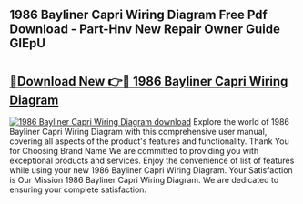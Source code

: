 ## 1986 Bayliner Capri Wiring Diagram Free Pdf Download - Part-Hnv New Repair Owner Guide GIEpU

# <h2><a href="http://dfkmfuf.blite.top/?on=1986+Bayliner+Capri+Wiring+Diagram">🔗Download New 👉🔴 1986 Bayliner Capri Wiring Diagram</a></h2>

[![1986 Bayliner Capri Wiring Diagram download](https://i.imgur.com/lujVjoI.png)](http://dfkmfuf.blite.top/?on=1986+Bayliner+Capri+Wiring+Diagram)
Explore the world of 1986 Bayliner Capri Wiring Diagram with this comprehensive user manual, covering all aspects of the product's features and functionality. Thank You for Choosing Brand Name We are committed to providing you with exceptional products and services. Enjoy the convenience of list of features while using your new 1986 Bayliner Capri Wiring Diagram. Your Satisfaction is Our Mission 1986 Bayliner Capri Wiring Diagram. We are dedicated to ensuring your complete satisfaction.
